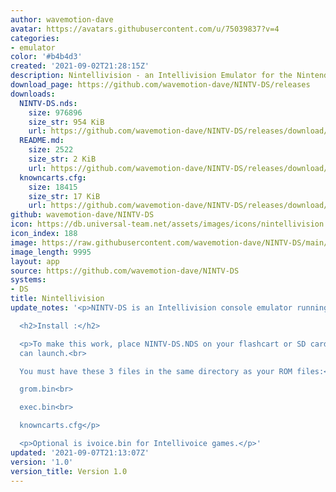 ```yaml
---
author: wavemotion-dave
avatar: https://avatars.githubusercontent.com/u/75039837?v=4
categories:
- emulator
color: '#b4b4d3'
created: '2021-09-02T21:28:15Z'
description: Nintellivision - an Intellivision Emulator for the Nintendo DS/DSi
download_page: https://github.com/wavemotion-dave/NINTV-DS/releases
downloads:
  NINTV-DS.nds:
    size: 976896
    size_str: 954 KiB
    url: https://github.com/wavemotion-dave/NINTV-DS/releases/download/1.0/NINTV-DS.nds
  README.md:
    size: 2522
    size_str: 2 KiB
    url: https://github.com/wavemotion-dave/NINTV-DS/releases/download/1.0/README.md
  knowncarts.cfg:
    size: 18415
    size_str: 17 KiB
    url: https://github.com/wavemotion-dave/NINTV-DS/releases/download/1.0/knowncarts.cfg
github: wavemotion-dave/NINTV-DS
icon: https://db.universal-team.net/assets/images/icons/nintellivision.png
icon_index: 188
image: https://raw.githubusercontent.com/wavemotion-dave/NINTV-DS/main/arm9/gfx/bgTop.png
image_length: 9995
layout: app
source: https://github.com/wavemotion-dave/NINTV-DS
systems:
- DS
title: Nintellivision
update_notes: '<p>NINTV-DS is an Intellivision console emulator running on the DS/DSi.</p>

  <h2>Install :</h2>

  <p>To make this work, place NINTV-DS.NDS on your flashcart or SD card which you
  can launch.<br>

  You must have these 3 files in the same directory as your ROM files:<br>

  grom.bin<br>

  exec.bin<br>

  knowncarts.cfg</p>

  <p>Optional is ivoice.bin for Intellivoice games.</p>'
updated: '2021-09-07T21:13:07Z'
version: '1.0'
version_title: Version 1.0
---
```

